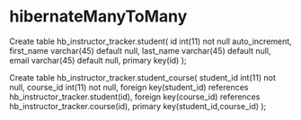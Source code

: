 # hibernateManyToMany

Create table hb_instructor_tracker.student(
	id int(11) not null auto_increment,
    first_name varchar(45) default null,
    last_name varchar(45) default null,
    email varchar(45) default null,
    primary key(id)
);

Create table hb_instructor_tracker.student_course(
	student_id int(11) not null,
    course_id int(11) not null,
    foreign key(student_id) references hb_instructor_tracker.student(id),
    foreign key(course_id) references hb_instructor_tracker.course(id),
    primary key(student_id,course_id)
);
